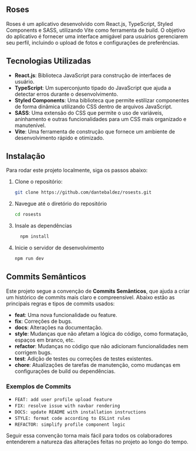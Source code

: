 ## Roses

Roses é um aplicativo desenvolvido com React.js, TypeScript, Styled Components e SASS, utilizando Vite como ferramenta de build. O objetivo do aplicativo é fornecer uma interface amigável para usuários gerenciarem seu perfil, incluindo o upload de fotos e configurações de preferências.

## Tecnologias Utilizadas

- **React.js**: Biblioteca JavaScript para construção de interfaces de usuário.
- **TypeScript**: Um superconjunto tipado do JavaScript que ajuda a detectar erros durante o desenvolvimento.
- **Styled Components**: Uma biblioteca que permite estilizar componentes de forma dinâmica utilizando CSS dentro de arquivos JavaScript.
- **SASS**: Uma extensão do CSS que permite o uso de variáveis, aninhamento e outras funcionalidades para um CSS mais organizado e manutenível.
- **Vite**: Uma ferramenta de construção que fornece um ambiente de desenvolvimento rápido e otimizado.

## Instalação

Para rodar este projeto localmente, siga os passos abaixo:

1. Clone o repositório:
   ```bash
   git clone https://github.com/dantebaldez/rosests.git
2. Navegue até o diretório do repositório
	```bash
	cd rosests
3. Insale as dependências
   ```bash
	 npm install
4. Inicie o servidor de desenvolvimento
	```bash
	npm run dev
## Commits Semânticos

Este projeto segue a convenção de **Commits Semânticos**, que ajuda a criar um histórico de commits mais claro e compreensível. Abaixo estão as principais regras e tipos de commits usados:

- **feat**: Uma nova funcionalidade ou feature.
- **fix**: Correções de bugs.
- **docs**: Alterações na documentação.
- **style**: Mudanças que não afetam a lógica do código, como formatação, espaços em branco, etc.
- **refactor**: Mudanças no código que não adicionam funcionalidades nem corrigem bugs.
- **test**: Adição de testes ou correções de testes existentes.
- **chore**: Atualizações de tarefas de manutenção, como mudanças em configurações de build ou dependências.

### Exemplos de Commits

- `FEAT: add user profile upload feature`
- `FIX: resolve issue with navbar rendering`
- `DOCS: update README with installation instructions`
- `STYLE: format code according to ESLint rules`
- `REFACTOR: simplify profile component logic`

Seguir essa convenção torna mais fácil para todos os colaboradores entenderem a natureza das alterações feitas no projeto ao longo do tempo.
